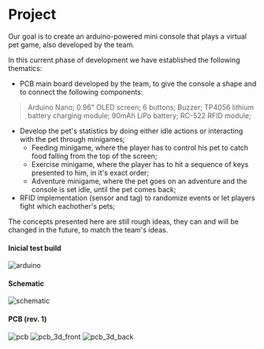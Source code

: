 # Project

Our goal is to create an arduino-powered mini console that plays a virtual pet game, also developed by the team.

In this current phase of development we have established the following thematics:
- PCB main board developed by the team, to give the console a shape and to connect the following components:

> Arduino Nano;
> 0.96" OLED screen;
> 6 buttons;
> Buzzer;
> TP4056 lithium battery charging module;
> 90mAh LiPo battery;
> RC-522 RFID module;

- Develop the pet's statistics by doing either idle actions or interacting with the pet through minigames;
	- Feeding minigame, where the player has to control his pet to catch food falling from the top of the screen;
	- Exercise minigame, where the player has to hit a sequence of keys presented to him, in it's exact order;
	- Adventure minigame, where the pet goes on an adventure and the console is set idle, until the pet comes back;
- RFID implementation (sensor and tag) to randomize events or let players fight which eachother's pets;

The concepts presented here are still rough ideas, they can and will be changed in the future, to match the team's ideas.

#### Inicial test build

![arduino](https://github.com/y0ukn0wwh0/projeto/blob/main/arduino.jfif)

#### Schematic

![schematic](https://github.com/y0ukn0wwh0/projeto/blob/main/schematic.png)

#### PCB (rev. 1)

![pcb](https://github.com/y0ukn0wwh0/projeto/blob/main/pcb.png)
![pcb_3d_front](https://github.com/y0ukn0wwh0/projeto/blob/main/pcb_3d_back.png)
![pcb_3d_back](https://github.com/y0ukn0wwh0/projeto/blob/main/pcb_3d_front.png)
